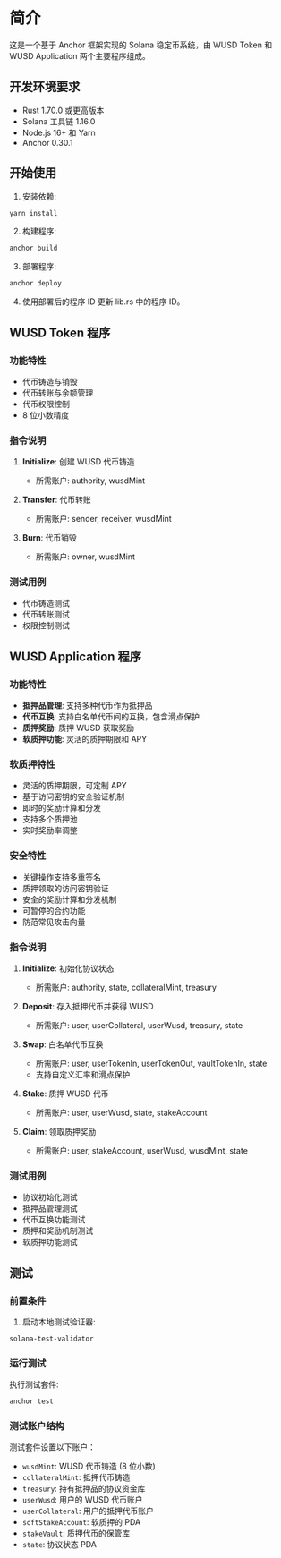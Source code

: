 # 简介

这是一个基于 Anchor 框架实现的 Solana 稳定币系统，由 WUSD Token 和 WUSD Application 两个主要程序组成。

## 开发环境要求

- Rust 1.70.0 或更高版本
- Solana 工具链 1.16.0
- Node.js 16+ 和 Yarn
- Anchor 0.30.1

## 开始使用

1. 安装依赖:
```bash
yarn install
```

2. 构建程序:
```bash
anchor build
```

3. 部署程序:
```bash
anchor deploy
```

4. 使用部署后的程序 ID 更新 lib.rs 中的程序 ID。

## WUSD Token 程序

### 功能特性

- 代币铸造与销毁
- 代币转账与余额管理
- 代币权限控制
- 8 位小数精度

### 指令说明

1. **Initialize**: 创建 WUSD 代币铸造
   - 所需账户: authority, wusdMint

2. **Transfer**: 代币转账
   - 所需账户: sender, receiver, wusdMint

3. **Burn**: 代币销毁
   - 所需账户: owner, wusdMint

### 测试用例

- 代币铸造测试
- 代币转账测试
- 权限控制测试

## WUSD Application 程序

### 功能特性

- **抵押品管理**: 支持多种代币作为抵押品
- **代币互换**: 支持白名单代币间的互换，包含滑点保护
- **质押奖励**: 质押 WUSD 获取奖励
- **软质押功能**: 灵活的质押期限和 APY

### 软质押特性

- 灵活的质押期限，可定制 APY
- 基于访问密钥的安全验证机制
- 即时的奖励计算和分发
- 支持多个质押池
- 实时奖励率调整

### 安全特性

- 关键操作支持多重签名
- 质押领取的访问密钥验证
- 安全的奖励计算和分发机制
- 可暂停的合约功能
- 防范常见攻击向量

### 指令说明

1. **Initialize**: 初始化协议状态
   - 所需账户: authority, state, collateralMint, treasury

2. **Deposit**: 存入抵押代币并获得 WUSD
   - 所需账户: user, userCollateral, userWusd, treasury, state

3. **Swap**: 白名单代币互换
   - 所需账户: user, userTokenIn, userTokenOut, vaultTokenIn, state
   - 支持自定义汇率和滑点保护

4. **Stake**: 质押 WUSD 代币
   - 所需账户: user, userWusd, state, stakeAccount

5. **Claim**: 领取质押奖励
   - 所需账户: user, stakeAccount, userWusd, wusdMint, state

### 测试用例

- 协议初始化测试
- 抵押品管理测试
- 代币互换功能测试
- 质押和奖励机制测试
- 软质押功能测试

## 测试

### 前置条件

1. 启动本地测试验证器:
```bash
solana-test-validator
```

### 运行测试

执行测试套件:
```bash
anchor test
```

### 测试账户结构

测试套件设置以下账户：

- `wusdMint`: WUSD 代币铸造 (8 位小数)
- `collateralMint`: 抵押代币铸造
- `treasury`: 持有抵押品的协议资金库
- `userWusd`: 用户的 WUSD 代币账户
- `userCollateral`: 用户的抵押代币账户
- `softStakeAccount`: 软质押的 PDA
- `stakeVault`: 质押代币的保管库
- `state`: 协议状态 PDA